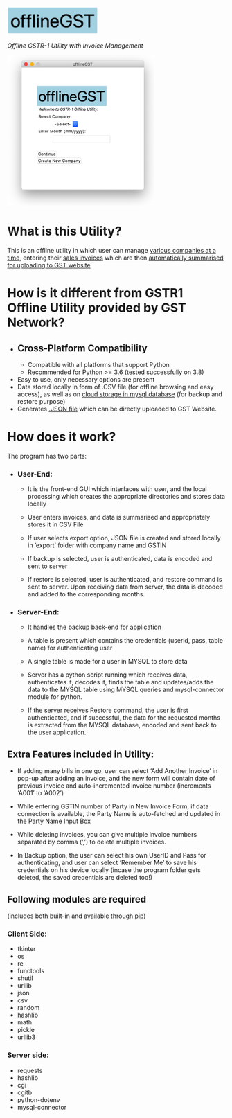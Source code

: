 <img src='/images/logo.png' width=210px height=65px>
<i><p style='font-size:10'>Offline GSTR-1 Utility with Invoice Management</p></i>

<img src='/images/homepage.png' width=339px, height=347px>

# What is this Utility?
This is an offline utility in which user can manage <u>various companies at a time</u>, entering their <u>sales invoices</u> which are then <u>automatically summarised for uploading to GST website</u>

# How is it different from GSTR1 Offline Utility provided by GST Network?

- ## Cross-Platform Compatibility
	- Compatible with all platforms that support Python
	- Recommended for Python >= 3.6 (tested successfully on 3.8)
- Easy to use, only necessary options are present
- Data stored locally in form of .CSV file (for offline browsing and easy access), as well as on <u>cloud storage in mysql database</u> (for backup and restore purpose)
- Generates <u>.JSON file</u> which can be directly uploaded to GST Website.

# How does it work?
The program has two parts:
- ### User-End:
    - It is the front-end GUI which interfaces with user, and the local processing which creates the appropriate directories and stores data locally

	- User enters invoices, and data is summarised and appropriately stores it in CSV File

	- If user selects export option, JSON file is created and stored locally in ‘export’ folder with company name
	and GSTIN

	- If backup is selected, user is authenticated, data is encoded and sent to server

	- If restore is selected, user is authenticated, and restore command is sent to server. Upon receiving data from server, the data is decoded and added to the corresponding months.
- ### Server-End:
	- It handles the backup back-end for application

	- A table is present which contains the credentials  (userid, pass, table name) for authenticating user

	- A single table is made for a user in MYSQL to store data

	- Server has a python script running which receives data, authenticates it, decodes it, finds the table and updates/adds the data to the MYSQL table using MYSQL queries and mysql-connector module for python.

	- If the server receives Restore command, the user is first authenticated, and if successful, the data for the requested months is extracted from the MYSQL database, encoded and sent back to the user application.

## Extra Features included in Utility:
- If adding many bills in one go, user can select ‘Add Another Invoice’ in pop-up after adding an invoice, and the new form will contain date of previous invoice and auto-incremented invoice number (increments ‘A001’ to ‘A002’)

- While entering GSTIN number of Party in New Invoice Form, if data connection is available, the Party Name is auto-fetched and updated in the Party Name Input Box

- While deleting invoices, you can give multiple invoice numbers separated by comma (‘,’) to delete multiple invoices.

- In Backup option, the user can select his own UserID and Pass for authenticating, and user can select ‘Remember Me’ to save his credentials on his device locally (incase the program folder gets deleted, the saved credentials are deleted too!)

## Following modules are required 
(includes both built-in and available through pip)
### Client Side:
- tkinter
- os
- re
- functools
- shutil
- urllib
- json
- csv
- random
- hashlib
- math
- pickle
- urllib3

### Server side:
- requests
- hashlib
- cgi
- cgitb
- python-dotenv
- mysql-connector